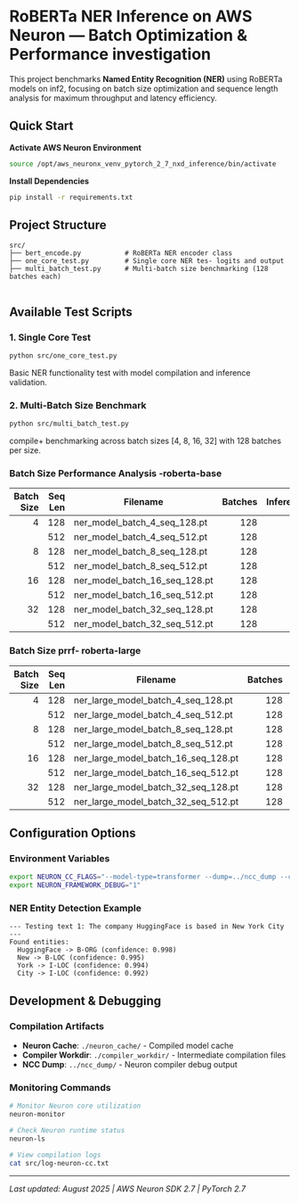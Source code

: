 # RoBERTa NER Inference on AWS Neuron — Batch Optimization & Performance investigation

This project benchmarks **Named Entity Recognition (NER)** using RoBERTa models on inf2, focusing on batch size optimization and sequence length analysis for maximum throughput and latency efficiency.

## Quick Start

**Activate AWS Neuron Environment**
```bash
source /opt/aws_neuronx_venv_pytorch_2_7_nxd_inference/bin/activate
```

**Install Dependencies**
```bash
pip install -r requirements.txt
```

## Project Structure

```
src/
├── bert_encode.py           # RoBERTa NER encoder class
├── one_core_test.py         # Single core NER tes- logits and output
├── multi_batch_test.py      # Multi-batch size benchmarking (128 batches each)
            
```

## Available Test Scripts

### 1. Single Core Test
```bash
python src/one_core_test.py
```
Basic NER functionality test with model compilation and inference validation.

### 2. Multi-Batch Size Benchmark
```bash
python src/multi_batch_test.py
```
compile+  benchmarking across batch sizes [4, 8, 16, 32] with 128 batches per size.


### Batch Size Performance Analysis -roberta-base
| Batch Size | Seq Len | Filename                           | Batches | Inferences | Threads | Models | Duration (s) | Throughput (inf/s) | P50 (ms) | P95 (ms) | P99 (ms) |
| ---------: | ------: | ---------------------------------- | ------: | ---------: | ------: | -----: | -----------: | -----------------: | -------: | -------: | -------: |
|          4 |     128 | ner\_model\_batch\_4\_seq\_128.pt  |     128 |        512 |       1 |      1 |        0.352 |            1453.65 |    2.753 |    2.763 |    2.783 |
|            |     512 | ner\_model\_batch\_4\_seq\_512.pt  |     128 |        512 |       1 |      1 |        1.889 |             271.04 |   14.755 |   14.796 |   14.808 |
|          8 |     128 | ner\_model\_batch\_8\_seq\_128.pt  |     128 |       1024 |       1 |      1 |        0.687 |            1490.18 |    5.365 |    5.394 |    5.405 |
|            |     512 | ner\_model\_batch\_8\_seq\_512.pt  |     128 |       1024 |       1 |      1 |        3.464 |             295.63 |   27.060 |   27.073 |   27.077 |
|         16 |     128 | ner\_model\_batch\_16\_seq\_128.pt |     128 |       2048 |       1 |      1 |        1.384 |            1479.79 |   10.814 |   10.821 |   10.836 |
|            |     512 | ner\_model\_batch\_16\_seq\_512.pt |     128 |       2048 |       1 |      1 |        6.932 |             295.42 |   54.131 |   54.194 |   54.303 |
|         32 |     128 | ner\_model\_batch\_32\_seq\_128.pt |     128 |       4096 |       1 |      1 |        2.777 |            1474.86 |   21.690 |   21.749 |   21.809 |
|            |     512 | ner\_model\_batch\_32\_seq\_512.pt |     128 |       4096 |       1 |      1 |       13.817 |             296.44 |  107.938 |  107.999 |  108.041 |


### Batch Size prrf- roberta-large
| Batch Size | Seq Len | Filename                                  | Batches | Inferences | Threads | Models | Duration (s) | Throughput (inf/s) | P50 (ms) | P95 (ms) | P99 (ms) |
| ---------: | ------: | ----------------------------------------- | ------: | ---------: | ------: | -----: | -----------: | -----------------: | -------: | -------: | -------: |
|          4 |     128 | ner\_large\_model\_batch\_4\_seq\_128.pt  |     128 |        512 |       1 |      1 |        1.088 |             470.76 |    8.497 |    8.516 |    8.540 |
|            |     512 | ner\_large\_model\_batch\_4\_seq\_512.pt  |     128 |        512 |       1 |      1 |        5.515 |              92.84 |   43.067 |   43.145 |   43.194 |
|          8 |     128 | ner\_large\_model\_batch\_8\_seq\_128.pt  |     128 |       1024 |       1 |      1 |        2.209 |             463.53 |   17.247 |   17.325 |   17.349 |
|            |     512 | ner\_large\_model\_batch\_8\_seq\_512.pt  |     128 |       1024 |       1 |      1 |       10.635 |              96.29 |   83.063 |   83.125 |   83.147 |
|         16 |     128 | ner\_large\_model\_batch\_16\_seq\_128.pt |     128 |       2048 |       1 |      1 |        4.355 |             470.29 |   34.002 |   34.061 |   34.071 |
|            |     512 | ner\_large\_model\_batch\_16\_seq\_512.pt |     128 |       2048 |       1 |      1 |       21.961 |              93.26 |  171.460 |  171.530 |  175.735 |
|         32 |     128 | ner\_large\_model\_batch\_32\_seq\_128.pt |     128 |       4096 |       1 |      1 |        8.888 |             460.84 |   69.426 |   69.462 |   69.489 |
|            |     512 | ner\_large\_model\_batch\_32\_seq\_512.pt |     128 |       4096 |       1 |      1 |       43.095 |              95.05 |  336.673 |  336.781 |  336.870 |




##  Configuration Options

### Environment Variables
```bash
export NEURON_CC_FLAGS="--model-type=transformer --dump=../ncc_dump --cache_dir=./neuron_cache"
export NEURON_FRAMEWORK_DEBUG="1"
```

### NER Entity Detection Example
```
--- Testing text 1: The company HuggingFace is based in New York City ---
Found entities:
  HuggingFace -> B-ORG (confidence: 0.998)
  New -> B-LOC (confidence: 0.995)
  York -> I-LOC (confidence: 0.994)
  City -> I-LOC (confidence: 0.992)
```

## Development & Debugging

### Compilation Artifacts
- **Neuron Cache**: `./neuron_cache/` - Compiled model cache
- **Compiler Workdir**: `./compiler_workdir/` - Intermediate compilation files
- **NCC Dump**: `../ncc_dump/` - Neuron compiler debug output

### Monitoring Commands
```bash
# Monitor Neuron core utilization
neuron-monitor

# Check Neuron runtime status  
neuron-ls

# View compilation logs
cat src/log-neuron-cc.txt
```

---

*Last updated: August 2025 | AWS Neuron SDK 2.7 | PyTorch 2.7*
